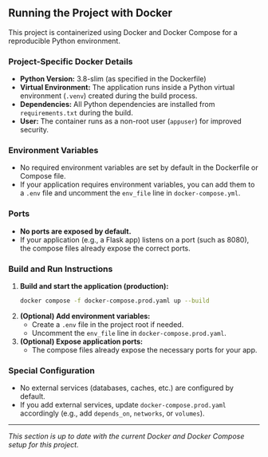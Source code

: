 ## Running the Project with Docker

This project is containerized using Docker and Docker Compose for a reproducible Python environment.

### Project-Specific Docker Details
- **Python Version:** 3.8-slim (as specified in the Dockerfile)
- **Virtual Environment:** The application runs inside a Python virtual environment (`.venv`) created during the build process.
- **Dependencies:** All Python dependencies are installed from `requirements.txt` during the build.
- **User:** The container runs as a non-root user (`appuser`) for improved security.

### Environment Variables
- No required environment variables are set by default in the Dockerfile or Compose file.
- If your application requires environment variables, you can add them to a `.env` file and uncomment the `env_file` line in `docker-compose.yml`.

### Ports
- **No ports are exposed by default.**
- If your application (e.g., a Flask app) listens on a port (such as 8080), the compose files already expose the correct ports.

### Build and Run Instructions
1. **Build and start the application (production):**
   ```sh
   docker compose -f docker-compose.prod.yaml up --build
   ```
2. **(Optional) Add environment variables:**
   - Create a `.env` file in the project root if needed.
   - Uncomment the `env_file` line in `docker-compose.prod.yaml`.
3. **(Optional) Expose application ports:**
   - The compose files already expose the necessary ports for your app.

### Special Configuration
- No external services (databases, caches, etc.) are configured by default.
- If you add external services, update `docker-compose.prod.yaml` accordingly (e.g., add `depends_on`, `networks`, or `volumes`).

---

*This section is up to date with the current Docker and Docker Compose setup for this project.*